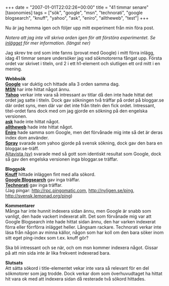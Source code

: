+++
date = "2007-01-01T22:02:26+00:00"
title = "41 timmar senare"
[taxonomies]
tags = ["sök", "google", "msn", "technorati", "google blogsearch", "knuff", "yahoo", "ask", "eniro", "alltheweb", "test"]
+++

Nu är jag hemma igen och följer upp mitt experiment från min föra post.

*Notera att jag inte vill skriva orden igen för att förstöra experimentet. Se [inlägget][1] för mer information. (längst ner)*

Jag skrev tre ord som inte fanns (provat med Google) i mitt förra inlägg, idag 41 timmar senare undersöker jag vad sökmotorerna fångat upp. Första ordet var skrivet i titeln, ord 2 i ett h1-element och slutligen ett ord mitt i en mening.

**Webbsök**  
**[Google][2]** var duktig och hittade alla 3 orden samma dag.  
**[MSN][3]** har inte hittat något ännu.  
**[Yahoo][4]** verkar inte vara så intressant av titlar då den inte hade hittat det ordet jag satte i titeln. Dock gav sökningen två träffar på ordet på bloggar.se där ordet syns, men där var det inte från titeln den fick ordet. Intressant, titel-ordet fans dock med om jag gjorde en sökning på den engelska versionen.  
**[ask][5]** hade inte hittat något.  
**[alltheweb][6]** hade inte hittat något.  
**[Eniro][7]** hade samma som Google, men det förvånade mig inte så det är deras index dom använder.  
**[Spray][8]** svarade som yahoo gjorde på svensk sökning, dock gav den bara en bloggar.se-träff.  
[Altavista (sv)][9] svarade med så gott som identiskt resultat som Google, dock så gav den engelska versionen inga bloggar.se träffar.

**Bloggsök**  
**[Knuff][10]** hittade inläggen fint med alla sökord.  
**[Google Blogsearch][11]** gav inga träffar.  
**[Technorati][12]** gav inga träffar.  
(Jag pingar: <http://rpc.pingomatic.com>, <http://nyligen.se/ping>, <http://svensk.lemonad.org/ping>)

**Kommentarer**  
Många har inte hunnit indexera sidan ännu, men Google är snabb som vanligt, den hade vackert indexerat allt. Det som förvånade mig var att Google Blogsearch inte hade hittat sidan ännu, den har varken indexerat förra eller förrförra inlägget heller. Långsam rackare. Technorati verkar inte läsa från någon av minna källor, någon som har koll om den bara söker inom sitt eget ping-index som t.ex. knuff gör?

Ska bli intressant och se när, och om msn kommer indexera något. Gissar på att min sida inte är lika frekvent indexerad bara.

**Slutsats**  
Att sätta sökord i title-elementet vekar inte vara så relevant för en del sökmotorer som jag trodde. Dock verkar dom som överhuvudtaget ha hittat hit vara ok med att indexera sidan då resterade två sökord hittades.



<small></small>

 [1]: http://www.junkpile.se/~s/wp/?p=252
 [2]: http://www.google.com
 [3]: https://web.archive.org/web/20070101103333/http://se.msn.com/
 [4]: https://web.archive.org/web/20070101071337/http://www.yahoo.com/
 [5]: http://www.ask.com
 [6]: https://web.archive.org/web/20070102122031/http://alltheweb.com/
 [7]: https://web.archive.org/web/20070101213526/http://www.eniro.se/
 [8]: https://web.archive.org/web/20070105044417/http://www.spray.se/
 [9]: https://web.archive.org/web/20070101030558/http://se.altavista.com/
 [10]: http://www.knuff.se
 [11]: http://blogsearch.google.com
 [12]: http://technorati.com

